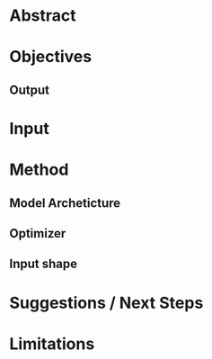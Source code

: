 # Abstract

# Objectives
## Output

# Input



# Method
## Model Archeticture
## Optimizer
## Input shape
## 


# Suggestions / Next Steps

# Limitations
